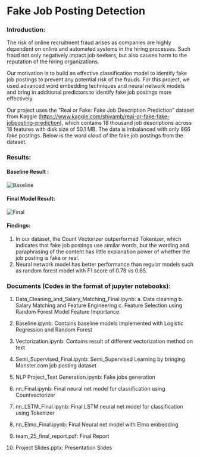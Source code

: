 # Fake Job Posting Detection

### Introduction:

The risk of online recruitment fraud arises as companies are highly dependent on online and automated systems in the hiring processes. Such fraud not only negatively impact job seekers, but also causes harm to the reputation of the hiring organizations. 

Our motivation is to build an effective classification model to identify fake job postings to prevent any potential risk of the frauds. For this project, we used advanced word embedding techniques and neural network models and bring in additional predictors to identify fake job postings more effectively. 

Our project uses the “Real or Fake: Fake Job Description Prediction” dataset from Kaggle (https://www.kaggle.com/shivamb/real-or-fake-fake-jobposting-prediction), which contains 18 thousand job descriptions across 18 features with disk size of 50.1 MB. The data is imbalanced with only 866 fake postings. Below is the word cloud of the fake job postings from the dataset.

### Results:

#### Baseline Result :

![Baseline](https://github.com/TommyJiang91/Fake_Job_Posting_Detection/blob/master/images/Baseline.png)

#### Final Model Result:

![Final](https://github.com/TommyJiang91/Fake_Job_Posting_Detection/blob/master/images/Final.png)


#### Findings:

1.	In our dataset, the Count Vectorizer outperformed Tokenizer, which indicates that fake job postings use similar words, but the wording and paraphrasing of the content has little explanation power of whether the job posting is fake or real.
2.	Neural network model has better performance than regular models such as random forest model with F1 score of 0.78 vs 0.65.


### Documents (Codes in the format of jupyter notebooks):

1. Data_Cleaning_and_Salary_Matching_Final.ipynb:
  a. Data cleaning
  b. Salary Matching and Feature Engineering
  c. Feature Selection using Random Forest Model Feature Importance.

2. Baseline.ipynb: Contains baseline models implemented with Logistic Regression and Random Forest

3. Vectorization.ipynb: Contains result of different vectorization method on text

4. Semi_Supervised_Final.ipynb: Semi_Supervised Learning by bringing Monster.com job posting dataset

5. NLP Project_Text Generation.ipynb: Fake jobs generation

6. nn_Final.ipynb: Final neural net model for classification using Countvectorizer

7. nn_LSTM_Final.ipynb: Final LSTM neural net model for classification using Tokenizer

8. nn_Elmo_Final.ipynb: Final Neural net model with Elmo embedding

9. team_25_final_report.pdf: Final Report

10. Project Slides.pptx: Presentation Slides
